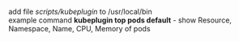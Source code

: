 add file *scripts/kubeplugin* to /usr/local/bin  
example command **kubeplugin top pods default** - show Resource, Namespace, Name, CPU, Memory of pods
